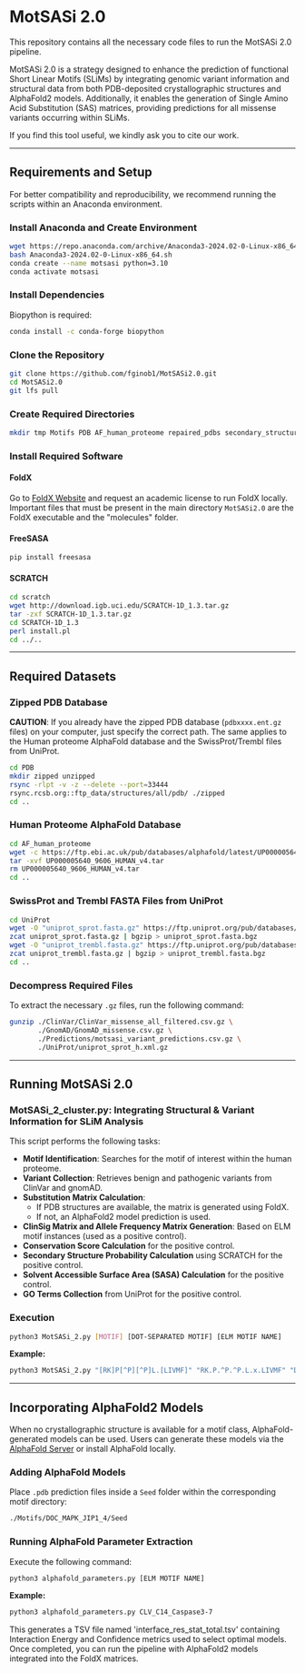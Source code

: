 # MotSASi 2.0

This repository contains all the necessary code files to run the MotSASi 2.0 pipeline.

MotSASi 2.0 is a strategy designed to enhance the prediction of functional Short Linear Motifs (SLiMs) by integrating genomic variant information and structural data from both PDB-deposited crystallographic structures and AlphaFold2 models. Additionally, it enables the generation of Single Amino Acid Substitution (SAS) matrices, providing predictions for all missense variants occurring within SLiMs.

If you find this tool useful, we kindly ask you to cite our work.

---

## Requirements and Setup

For better compatibility and reproducibility, we recommend running the scripts within an Anaconda environment.

### **Install Anaconda and Create Environment**

```bash
wget https://repo.anaconda.com/archive/Anaconda3-2024.02-0-Linux-x86_64.sh
bash Anaconda3-2024.02-0-Linux-x86_64.sh
conda create --name motsasi python=3.10
conda activate motsasi
```

### **Install Dependencies**

Biopython is required:

```bash
conda install -c conda-forge biopython
```

### **Clone the Repository**

```bash
git clone https://github.com/fginob1/MotSASi2.0.git
cd MotSASi2.0
git lfs pull
```

### **Create Required Directories**

```bash
mkdir tmp Motifs PDB AF_human_proteome repaired_pdbs secondary_structures scratch
```

### **Install Required Software**

#### **FoldX**

Go to [FoldX Website](https://foldxsuite.crg.eu/academic-license-info) and request an academic license to run FoldX locally. Important files that must be present in the main directory `MotSASi2.0` are the FoldX executable and the "molecules" folder.

#### **FreeSASA**

```bash
pip install freesasa
```

#### **SCRATCH**

```bash
cd scratch
wget http://download.igb.uci.edu/SCRATCH-1D_1.3.tar.gz
tar -zxf SCRATCH-1D_1.3.tar.gz
cd SCRATCH-1D_1.3
perl install.pl
cd ../..
```

---

## Required Datasets

### **Zipped PDB Database**

**CAUTION**: If you already have the zipped PDB database (`pdbxxxx.ent.gz` files) on your computer, just specify the correct path. The same applies to the Human proteome AlphaFold database and the SwissProt/Trembl files from UniProt.

```bash
cd PDB
mkdir zipped unzipped
rsync -rlpt -v -z --delete --port=33444 
rsync.rcsb.org::ftp_data/structures/all/pdb/ ./zipped
cd ..
```

### **Human Proteome AlphaFold Database**

```bash
cd AF_human_proteome
wget -c https://ftp.ebi.ac.uk/pub/databases/alphafold/latest/UP000005640_9606_HUMAN_v4.tar
tar -xvf UP000005640_9606_HUMAN_v4.tar
rm UP000005640_9606_HUMAN_v4.tar
cd ..
```

### **SwissProt and Trembl FASTA Files from UniProt**

```bash
cd UniProt
wget -O "uniprot_sprot.fasta.gz" https://ftp.uniprot.org/pub/databases/uniprot/current_release/knowledgebase/complete/uniprot_sprot.fasta.gz
zcat uniprot_sprot.fasta.gz | bgzip > uniprot_sprot.fasta.bgz
wget -O "uniprot_trembl.fasta.gz" https://ftp.uniprot.org/pub/databases/uniprot/current_release/knowledgebase/complete/uniprot_trembl.fasta.gz
zcat uniprot_trembl.fasta.gz | bgzip > uniprot_trembl.fasta.bgz
cd ..
```

### **Decompress Required Files**

To extract the necessary `.gz` files, run the following command:

```bash
gunzip ./ClinVar/ClinVar_missense_all_filtered.csv.gz \
       ./GnomAD/GnomAD_missense.csv.gz \
       ./Predictions/motsasi_variant_predictions.csv.gz \
       ./UniProt/uniprot_sprot_h.xml.gz
```

---

## Running MotSASi 2.0

### **MotSASi_2_cluster.py: Integrating Structural & Variant Information for SLiM Analysis**

This script performs the following tasks:

- **Motif Identification**: Searches for the motif of interest within the human proteome.
- **Variant Collection**: Retrieves benign and pathogenic variants from ClinVar and gnomAD.
- **Substitution Matrix Calculation**:
  - If PDB structures are available, the matrix is generated using FoldX.
  - If not, an AlphaFold2 model prediction is used.
- **ClinSig Matrix and Allele Frequency Matrix Generation**: Based on ELM motif instances (used as a positive control).
- **Conservation Score Calculation** for the positive control.
- **Secondary Structure Probability Calculation** using SCRATCH for the positive control.
- **Solvent Accessible Surface Area (SASA) Calculation** for the positive control.
- **GO Terms Collection** from UniProt for the positive control.

### **Execution**

```bash
python3 MotSASi_2.py [MOTIF] [DOT-SEPARATED MOTIF] [ELM MOTIF NAME]
```

**Example:**

```bash
python3 MotSASi_2.py "[RK]P[^P][^P]L.[LIVMF]" "RK.P.^P.^P.L.x.LIVMF" "DOC_MAPK_JIP1_4"
```

---

## Incorporating AlphaFold2 Models

When no crystallographic structure is available for a motif class, AlphaFold-generated models can be used. Users can generate these models via the [AlphaFold Server](https://alphafoldserver.com/) or install AlphaFold locally.

### **Adding AlphaFold Models**

Place `.pdb` prediction files inside a `Seed` folder within the corresponding motif directory:
   ```bash
   ./Motifs/DOC_MAPK_JIP1_4/Seed
   ```
### **Running AlphaFold Parameter Extraction**

Execute the following command:

```bash
python3 alphafold_parameters.py [ELM MOTIF NAME]
```

**Example:**

```bash
python3 alphafold_parameters.py CLV_C14_Caspase3-7
```

This generates a TSV file named 'interface_res_stat_total.tsv' containing Interaction Energy and Confidence metrics used to select optimal models. Once completed, you can run the pipeline with AlphaFold2 models integrated into the FoldX matrices.
